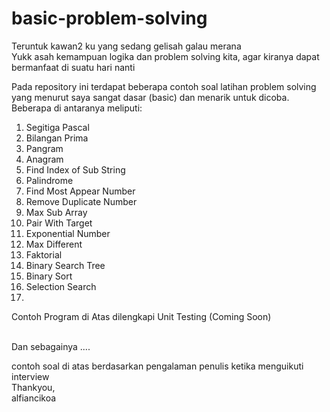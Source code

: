 # basic-problem-solving
Teruntuk kawan2 ku yang sedang gelisah galau merana<br>
Yukk asah kemampuan logika dan problem solving kita, agar kiranya dapat bermanfaat di suatu hari nanti

Pada repository ini terdapat beberapa contoh soal latihan problem solving yang menurut saya sangat dasar (basic) dan menarik untuk dicoba.<br>
Beberapa di antaranya meliputi:
1. Segitiga Pascal
2. Bilangan Prima
3. Pangram
4. Anagram 
5. Find Index of Sub String
6. Palindrome
7. Find Most Appear Number
8. Remove Duplicate Number
9. Max Sub Array
10. Pair With Target
11. Exponential Number
12. Max Different
13. Faktorial
14. Binary Search Tree
15. Binary Sort
16. Selection Search
17. 

Contoh Program di Atas dilengkapi Unit Testing (Coming Soon)

<br>
Dan sebagainya ....

contoh soal di atas berdasarkan pengalaman penulis ketika menguikuti interview<br>
Thankyou,<br>
alfiancikoa
  
